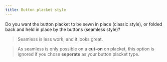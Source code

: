 ```yaml
---
title: Button placket style
---
```


Do you want the button placket to be sewn in place (classic style), or folded back and held in place by the buttons (seamless style)?

>  Seamless is less work, and it looks great.

>  As seamless is only possible on a <strong>cut-on</strong> on placket, this option is ignored if you chose <strong>seperate</strong> as your button placket type.
